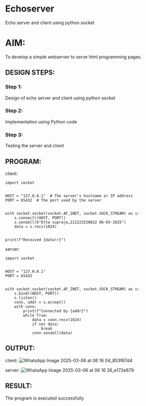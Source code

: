 # Echoserver
Echo server and client using python socket

# AIM:

To develop a simple webserver to serve html programming pages.

## DESIGN STEPS:

### Step 1:

Design of echo server and client using python socket

### Step 2:

Implementation using Python code

### Step 3:

Testing the server and client 

## PROGRAM:
client:
```
import socket


HOST = "127.0.0.1"  # The server's hostname or IP address
PORT = 65432  # The port used by the server


with socket.socket(socket.AF_INET, socket.SOCK_STREAM) as s:
    s.connect((HOST, PORT))
    s.sendall(b"Etta supraja,212223220022 06-03-2025")
    data = s.recv(1024)


print(f"Received {data!r}")

```

server:
```
import socket


HOST = "127.0.0.1"  
PORT = 65432  


with socket.socket(socket.AF_INET, socket.SOCK_STREAM) as s:
    s.bind((HOST, PORT))
    s.listen()
    conn, addr = s.accept()
    with conn:
        print(f"Connected by {addr}")
        while True:
            data = conn.recv(1024)
            if not data:
                break
            conn.sendall(data)
```


## OUTPUT:

client:
![WhatsApp Image 2025-03-06 at 06 16 04_853f67d4](https://github.com/user-attachments/assets/0aedc355-423e-4468-b813-8ae1761af84e)

server:
![WhatsApp Image 2025-03-06 at 06 16 26_e172e679](https://github.com/user-attachments/assets/25a419b7-2e50-4eeb-9bb7-8a0e533bfe97)



## RESULT:
The program is executed successfully
